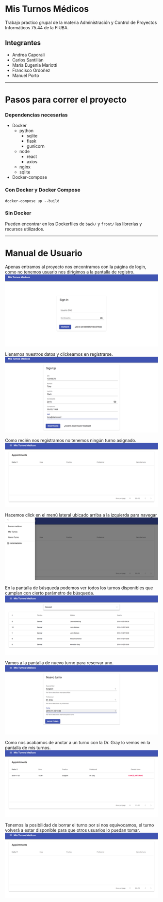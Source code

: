 # Mis Turnos Médicos
Trabajo practico grupal de la materia Administración y Control de Proyectos Informáticos 75.44 de la FIUBA.

## Integrantes
* Andrea Caporali
* Carlos Santillán
* María Eugenia Mariotti
* Francisco Ordoñez
* Manuel Porto

---

# Pasos para correr el proyecto

### Dependencias necesarias

* Docker  
    * python
        * sqlite
        * flask
        * gunicorn
    * node
        * react
        * axios
    * nginx
    * sqlite
* Docker-compose

### Con Docker y Docker Compose
`docker-compose up --build`

### Sin Docker
Pueden encontrar en los Dockerfiles de `back/` y `front/` las librerías y recursos utilizados.

------

# Manual de Usuario

Apenas entramos al proyecto nos encontramos con la página de login, como no tenemos usuario nos dirigimos a la pantalla de registro.
![Login](static/login.png "Pantalla de Login")

Llenamos nuestros datos y clickeamos en registrarse.
![signup](static/signup.png "Pantalla de signup")

Como recién nos registramos no tenemos ningún turno asignado.
![Mis_turnos](static/mis_turnos_vacios.png "Mis turnos: Vacio")

Hacemos click en el menú lateral ubicado arriba a la izquierda para navegar
![Menu_lateral](static/menu_lateral.png "Menu Lateral")

En la pantalla de búsqueda podemos ver todos los turnos disponibles que cumplan con cierto parámetro de búsqueda.
![buscar](static/buscar_medicos.png "Busqueda de médicos, turnos y fechas")

Vamos a la pantalla de nuevo turno para reservar uno.
![Nuevo_turno](static/nuevo_turno.png "Reservar turno")

Como nos acabamos de anotar a un turno con la Dr. Gray lo vemos en la pantalla de mis turnos.
![Mis_turnos_con_turno](static/mis_turnos_con_turno.png "Podemos ver nuestros turnos")

Tenemos la posibilidad de borrar el turno por si nos equivocamos, el turno volverá a estar disponible para que otros usuarios lo puedan tomar.
![Mis_turnos_turno_borrado](static/mis_turnos_turno_borrado.png "Como borramos el turno, no tenemos ninguno marcado")



